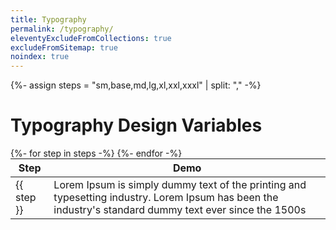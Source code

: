 ```yaml
---
title: Typography
permalink: /typography/
eleventyExcludeFromCollections: true
excludeFromSitemap: true
noindex: true
---
```


{%- assign steps = "sm,base,md,lg,xl,xxl,xxxl" | split: "," -%}

# Typography Design Variables

<table style="margin-top: var(--line-height);">
  <thead>
    <tr>
      <th scope="col">Step</th>
      <th scope="col">Demo</th>
    </tr>
  </thead>
  <tbody>
    {%- for step in steps -%}
      <tr>
        <td>{{ step }}</td>
        <td style="font-size: var(--font-size-{{ step }}); line-height: var(--line-height-{{ step }}); letter-spacing: var(--letter-spacing-{{ step }});">Lorem Ipsum is simply dummy text of the printing and typesetting industry. Lorem Ipsum has been the industry's standard dummy text ever since the 1500s</td>
      </tr>
    {%- endfor -%}
  </tbody>
</table>

